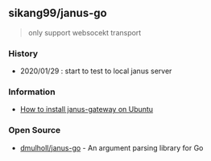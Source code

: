 ## sikang99/janus-go
> only support websocekt transport


### History
- 2020/01/29 : start to test to local janus server


### Information
- [How to install janus-gateway on Ubuntu](https://snapcraft.io/install/janus-gateway/ubuntu)


### Open Source
- [dmulholl/janus-go](https://github.com/dmulholl/janus-go) - An argument parsing library for Go

